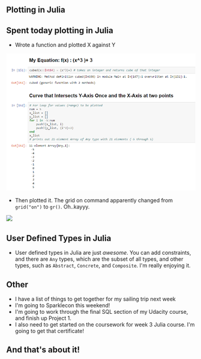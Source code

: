 ## Plotting in Julia

## Spent today plotting in Julia

- Wrote a function and plotted X against Y 

<img src="/images/jules/j_001.png" width="800">

- Then plotted it. The grid on command apparently changed from 
  ```grid("on")``` to ```gr()```. Oh..kayyy.
  
<img src="/images/jules/j_002.png" width="800">

## User Defined Types in Julia
- User defined types in Julia are just *awesome*.
  You can add constraints, and there are ```Any``` types,
  which are the subset of all types, and other types,
  such as ```Abstract```, ```Concrete```, and ```Composite```. 
  I'm really enjoying it. 
  
## Other
- I have a list of things to get together for my sailing trip next week
- I'm going to Sparklecon this weekend!
- I'm going to work through the final SQL section of my Udacity course,
  and finish up Project 1.
- I also need to get started on the coursework for week 3 Julia course.
  I'm going to get that certificate!
  
## And that's about it!


